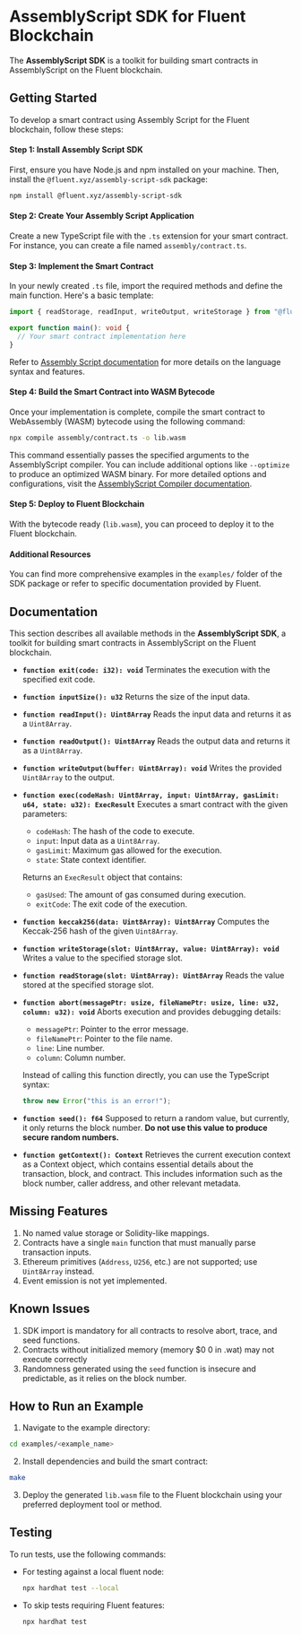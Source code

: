 # AssemblyScript SDK for Fluent Blockchain

The **AssemblyScript SDK** is a toolkit for building smart contracts in AssemblyScript on the Fluent blockchain.

## Getting Started

To develop a smart contract using Assembly Script for the Fluent blockchain, follow these steps:

#### Step 1: Install Assembly Script SDK

First, ensure you have Node.js and npm installed on your machine. Then, install the `@fluent.xyz/assembly-script-sdk` package:

```bash
npm install @fluent.xyz/assembly-script-sdk
```

#### Step 2: Create Your Assembly Script Application

Create a new TypeScript file with the `.ts` extension for your smart contract. For instance, you can create a file named `assembly/contract.ts`.

#### Step 3: Implement the Smart Contract

In your newly created `.ts` file, import the required methods and define the main function. Here's a basic template:

```typescript
import { readStorage, readInput, writeOutput, writeStorage } from "@fluent.xyz/assembly-script-sdk/assembly";

export function main(): void {
  // Your smart contract implementation here
}
```

Refer to [Assembly Script documentation](https://www.assemblyscript.org/) for more details on the language syntax and features.

#### Step 4: Build the Smart Contract into WASM Bytecode

Once your implementation is complete, compile the smart contract to WebAssembly (WASM) bytecode using the following command:

```bash
npx compile assembly/contract.ts -o lib.wasm
```

This command essentially passes the specified arguments to the AssemblyScript compiler. You can include additional options like `--optimize` to produce an optimized WASM binary. For more detailed options and configurations, visit the [AssemblyScript Compiler documentation](https://www.assemblyscript.org/compiler.html).

#### Step 5: Deploy to Fluent Blockchain

With the bytecode ready (`lib.wasm`), you can proceed to deploy it to the Fluent blockchain.

#### Additional Resources

You can find more comprehensive examples in the `examples/` folder of the SDK package or refer to specific documentation provided by Fluent.


## Documentation

This section describes all available methods in the **AssemblyScript SDK**, a toolkit for building smart contracts in AssemblyScript on the Fluent blockchain.

- **`function exit(code: i32): void`**
  Terminates the execution with the specified exit code.

- **`function inputSize(): u32`**
  Returns the size of the input data.

- **`function readInput(): Uint8Array`**
  Reads the input data and returns it as a `Uint8Array`.

- **`function readOutput(): Uint8Array`**
  Reads the output data and returns it as a `Uint8Array`.

- **`function writeOutput(buffer: Uint8Array): void`**
  Writes the provided `Uint8Array` to the output.

- **`function exec(codeHash: Uint8Array, input: Uint8Array, gasLimit: u64, state: u32): ExecResult`**
  Executes a smart contract with the given parameters:
  - `codeHash`: The hash of the code to execute.
  - `input`: Input data as a `Uint8Array`.
  - `gasLimit`: Maximum gas allowed for the execution.
  - `state`: State context identifier.

  Returns an `ExecResult` object that contains:
  - `gasUsed`: The amount of gas consumed during execution.
  - `exitCode`: The exit code of the execution.

- **`function keccak256(data: Uint8Array): Uint8Array`**
  Computes the Keccak-256 hash of the given `Uint8Array`.

- **`function writeStorage(slot: Uint8Array, value: Uint8Array): void`**
  Writes a value to the specified storage slot.

- **`function readStorage(slot: Uint8Array): Uint8Array`**
  Reads the value stored at the specified storage slot.

- **`function abort(messagePtr: usize, fileNamePtr: usize, line: u32, column: u32): void`**
  Aborts execution and provides debugging details:
  - `messagePtr`: Pointer to the error message.
  - `fileNamePtr`: Pointer to the file name.
  - `line`: Line number.
  - `column`: Column number.

  Instead of calling this function directly, you can use the TypeScript syntax:
  ```typescript
  throw new Error("this is an error!");
  ```

- **`function seed(): f64`**
  Supposed to return a random value, but currently, it only returns the block number.
  **Do not use this value to produce secure random numbers.**

- **`function getContext(): Context`**
  Retrieves the current execution context as a Context object, which contains essential details about the transaction, block, and contract. This includes information such as the block number, caller address, and other relevant metadata.


## Missing Features

1. No named value storage or Solidity-like mappings.
2. Contracts have a single `main` function that must manually parse transaction inputs.
3. Ethereum primitives (`Address`, `U256`, etc.) are not supported; use `Uint8Array` instead.
4. Event emission is not yet implemented.

## Known Issues

1. SDK import is mandatory for all contracts to resolve abort, trace, and seed functions.
2. Contracts without initialized memory (memory $0 0 in .wat) may not execute correctly
3. Randomness generated using the `seed` function is insecure and predictable, as it relies on the block number.

## How to Run an Example

1. Navigate to the example directory:

```bash
cd examples/<example_name>
```

2. Install dependencies and build the smart contract:

```bash
make
```

3. Deploy the generated `lib.wasm` file to the Fluent blockchain using your preferred deployment tool or method.


## Testing

To run tests, use the following commands:

- For testing against a local fluent node:

  ```bash
  npx hardhat test --local
  ```

- To skip tests requiring Fluent features:

  ```bash
  npx hardhat test
  ```
